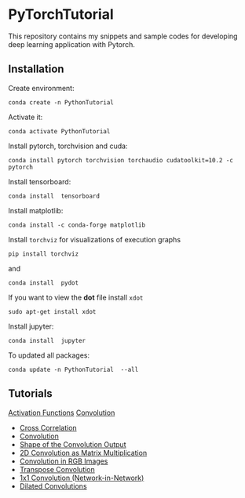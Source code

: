 # PyTorchTutorial
This repository contains my snippets and sample codes for developing deep learning application with Pytorch.

## Installation
Create environment:

`conda create -n PythonTutorial`

Activate it:

`conda activate PythonTutorial`

Install pytorch, torchvision and cuda:

`conda install pytorch torchvision torchaudio cudatoolkit=10.2 -c pytorch`

Install tensorboard:

`conda install  tensorboard`

Install matplotlib:

`conda install -c conda-forge matplotlib`

Install `torchviz` for visualizations of execution graphs 

`pip install torchviz`

and 

`conda install  pydot`

If you want to view the <b>dot</b> file install `xdot`

`sudo apt-get install xdot`

Install jupyter:

`conda install  jupyter`


To updated all packages:

`conda update -n PythonTutorial  --all`

## Tutorials

[Activation Functions](src/activation_functions/activation_function.ipynb)
[Convolution](src/conv/cross_correlation_convolution.ipynb)
- [Cross Correlation](conv/cross_correlation_convolution.ipynb#Cross-Correlation)
- [Convolution](conv/cross_correlation_convolution.ipynb#Convoloution)
- [Shape of the Convolution Output](conv/cross_correlation_convolution.ipynb#Shape-of-the-Convolution-Output)
- [2D Convolution as Matrix Multiplication](conv/cross_correlation_convolution.ipynb#2D-Convolution-as-Matrix-Multiplication)
- [Convolution in RGB Images](conv/cross_correlation_convolution.ipynb#Convolution-in-RGB-Images)
- [Transpose Convolution](conv/cross_correlation_convolution.ipynb#Transpose-Convolution)
- [1x1 Convolution (Network-in-Network)](cross_correlation_convolution.ipynb#1x1-Convolution:-Network-in-Network)
- [Dilated Convolutions](conv/cross_correlation_convolution.ipynb#Dilated-Convolutions)

